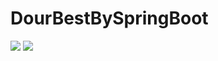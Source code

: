 # DourBestBySpringBoot
<img src="https://capsule-render.vercel.app/api?type=shark&color=auto&height=300&section=header&text=DourBest&fontSize=90" />
<img src="https://capsule-render.vercel.app/api?type=shark&color=auto&height=300&section=footer&text=DourBest&fontSize=90" />
